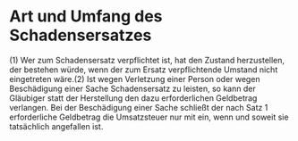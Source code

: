 # Art und Umfang des Schadensersatzes

(1) Wer zum Schadensersatz verpflichtet ist, hat den Zustand herzustellen, der bestehen würde, wenn der zum Ersatz verpflichtende Umstand nicht eingetreten wäre.(2) Ist wegen Verletzung einer Person oder wegen Beschädigung einer Sache Schadensersatz zu leisten, so kann der Gläubiger statt der Herstellung den dazu erforderlichen Geldbetrag verlangen. Bei der Beschädigung einer Sache schließt der nach Satz 1 erforderliche Geldbetrag die Umsatzsteuer nur mit ein, wenn und soweit sie tatsächlich angefallen ist. 

